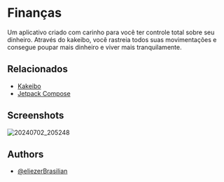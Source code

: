 
# Finanças

Um aplicativo criado com carinho para você ter controle total sobre seu dinheiro. Através do kakeibo, você rastreia todos suas movimentações e consegue poupar mais dinheiro e viver mais tranquilamente.


## Relacionados

 - [Kakeibo](https://en.wikipedia.org/wiki/Kakeibo)
 - [Jetpack Compose](https://developer.android.com/develop/ui/compose?hl=pt-br)



## Screenshots

![20240702_205248](https://github.com/eliezerBrasilian/i-financas/assets/93846923/15bfb858-ebbe-4f37-a43f-f70986c86e60)


## Authors

- [@eliezerBrasilian](https://github.com/eliezerBrasilian)

